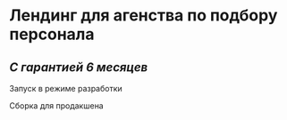 # Лендинг для агенства по подбору персонала
## *С гарантией 6 месяцев*

Запуск в режиме разработки
<npm run start>

Сборка для продакшена
<npm run build>